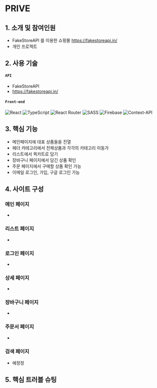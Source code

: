 # PRIVE

## 1. 소개 및  참여인원
- FakeStoreAPI 를 이용한 쇼핑몰 https://fakestoreapi.in/
- 개인 프로젝트

## 2. 사용 기술
#### `API`
  - FakeStoreAPI
  - https://fakestoreapi.in/

#### `Front-end`
![React](https://img.shields.io/badge/react-%2320232a.svg?style=for-the-badge&logo=react&logoColor=%2361DAFB)
![TypeScript](https://img.shields.io/badge/typescript-%23007ACC.svg?style=for-the-badge&logo=typescript&logoColor=white)
![React Router](https://img.shields.io/badge/React_Router-CA4245?style=for-the-badge&logo=react-router&logoColor=white)
![SASS](https://img.shields.io/badge/SASS-hotpink.svg?style=for-the-badge&logo=SASS&logoColor=white)
![Firebase](https://img.shields.io/badge/firebase-%23039BE5.svg?style=for-the-badge&logo=firebase)
![Context-API](https://img.shields.io/badge/Context--Api-000000?style=for-the-badge&logo=react)

## 3. 핵심 기능
- 메인페이지에 대표 상품들을 진열
- 헤더 카테고리에서 전체상품과 각각의 카테고리 이동가
- 리스트에서 퀵카트로 담기 
- 장바구니 페이지에서 담긴 상품 확인
- 주문 페이지에서 구매할 상품 확인 가능
- 이메일 로그인, 가입, 구글 로그인 가능

## 4. 사이트 구성
   ### 메인 페이지
   - 
   ### 리스트 페이지
   - 
   ### 로그인 페이지
   - 
   ### 상세 페이지
   - 
   ### 장바구니 페이지
   - 
   ### 주문서 페이지
   -
   ### 검색 페이지
   - 예정정

## 5. 핵심 트러블 슈팅